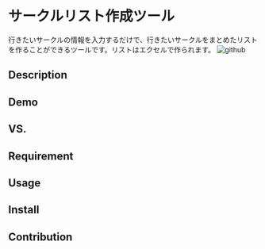 サークルリスト作成ツール
====
行きたいサークルの情報を入力するだけで、行きたいサークルをまとめたリストを作ることができるツールです。リストはエクセルで作られます。
![github](https://user-images.githubusercontent.com/42823074/45738410-4f9b6600-bc2b-11e8-9c2f-d9ce6063a502.png)
## Description

## Demo

## VS. 

## Requirement

## Usage

## Install

## Contribution
